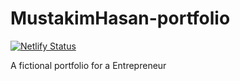 # MustakimHasan-portfolio

[![Netlify Status](https://api.netlify.com/api/v1/badges/e7b2e918-341a-4b4a-8d6b-b5628c6dd284/deploy-status)](https://app.netlify.com/sites/mustakimhasan/deploys)

A fictional portfolio for a Entrepreneur
